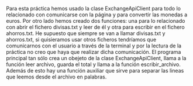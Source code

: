 Para esta práctica hemos usado la clase ExchangeApiClient para todo lo relacionado con comunicarse con la página y para convertir las monedas a euros.
Por otro lado hemos creado dos funciones: una para lo relacionado con abrir el fichero divisas.txt y leer de él y otra para escribir en el fichero ahorros.txt.
He supuesto que siempre se van a llamar divisas.txt y ahorros.txt, si quisieramos usar otros ficheros tendríamos que comunicarnos con el usuario a través de la terminal y por la lectura de la práctica no creo que haya que realizar dicha comunicación.
El programa principal tan sólo crea un obejeto de la clase ExchangeApiClient, llama a la función leer archivo, guarda el total y llama a la función escribir_archivo.
Además de esto hay una función auxiliar que sirve para separar las lineas que leemos desde el archivo en palabras.
